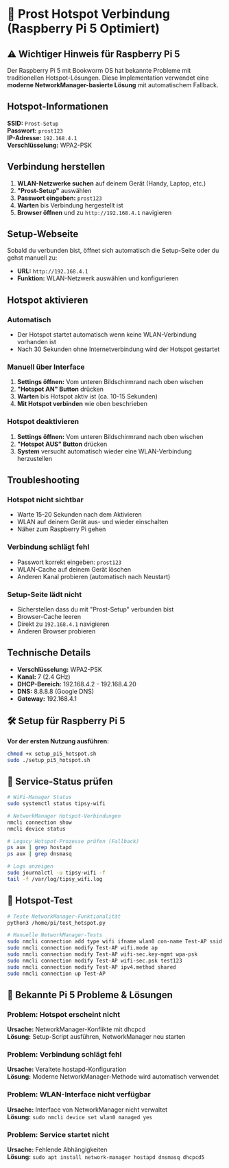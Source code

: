 # 🍻 Prost Hotspot Verbindung (Raspberry Pi 5 Optimiert)

## ⚠️ Wichtiger Hinweis für Raspberry Pi 5

Der Raspberry Pi 5 mit Bookworm OS hat bekannte Probleme mit traditionellen Hotspot-Lösungen. Diese Implementation verwendet eine **moderne NetworkManager-basierte Lösung** mit automatischem Fallback.

## Hotspot-Informationen

**SSID:** `Prost-Setup`  
**Passwort:** `prost123`  
**IP-Adresse:** `192.168.4.1`  
**Verschlüsselung:** WPA2-PSK

## Verbindung herstellen

1. **WLAN-Netzwerke suchen** auf deinem Gerät (Handy, Laptop, etc.)
2. **"Prost-Setup"** auswählen
3. **Passwort eingeben:** `prost123`
4. **Warten** bis Verbindung hergestellt ist
5. **Browser öffnen** und zu `http://192.168.4.1` navigieren

## Setup-Webseite

Sobald du verbunden bist, öffnet sich automatisch die Setup-Seite oder du gehst manuell zu:
- **URL:** `http://192.168.4.1`
- **Funktion:** WLAN-Netzwerk auswählen und konfigurieren

## Hotspot aktivieren

### Automatisch
- Der Hotspot startet automatisch wenn keine WLAN-Verbindung vorhanden ist
- Nach 30 Sekunden ohne Internetverbindung wird der Hotspot gestartet

### Manuell über Interface
1. **Settings öffnen:** Vom unteren Bildschirmrand nach oben wischen
2. **"Hotspot AN" Button** drücken
3. **Warten** bis Hotspot aktiv ist (ca. 10-15 Sekunden)
4. **Mit Hotspot verbinden** wie oben beschrieben

### Hotspot deaktivieren
1. **Settings öffnen:** Vom unteren Bildschirmrand nach oben wischen  
2. **"Hotspot AUS" Button** drücken
3. **System** versucht automatisch wieder eine WLAN-Verbindung herzustellen

## Troubleshooting

### Hotspot nicht sichtbar
- Warte 15-20 Sekunden nach dem Aktivieren
- WLAN auf deinem Gerät aus- und wieder einschalten
- Näher zum Raspberry Pi gehen

### Verbindung schlägt fehl
- Passwort korrekt eingeben: `prost123`
- WLAN-Cache auf deinem Gerät löschen
- Anderen Kanal probieren (automatisch nach Neustart)

### Setup-Seite lädt nicht
- Sicherstellen dass du mit "Prost-Setup" verbunden bist
- Browser-Cache leeren
- Direkt zu `192.168.4.1` navigieren
- Anderen Browser probieren

## Technische Details

- **Verschlüsselung:** WPA2-PSK
- **Kanal:** 7 (2.4 GHz)
- **DHCP-Bereich:** 192.168.4.2 - 192.168.4.20
- **DNS:** 8.8.8.8 (Google DNS)
- **Gateway:** 192.168.4.1

## 🛠️ Setup für Raspberry Pi 5

**Vor der ersten Nutzung ausführen:**
```bash
chmod +x setup_pi5_hotspot.sh
sudo ./setup_pi5_hotspot.sh
```

## 🔧 Service-Status prüfen

```bash
# WiFi-Manager Status
sudo systemctl status tipsy-wifi

# NetworkManager Hotspot-Verbindungen
nmcli connection show
nmcli device status

# Legacy Hotspot-Prozesse prüfen (Fallback)
ps aux | grep hostapd
ps aux | grep dnsmasq

# Logs anzeigen
sudo journalctl -u tipsy-wifi -f
tail -f /var/log/tipsy_wifi.log
```

## 🧪 Hotspot-Test

```bash
# Teste NetworkManager-Funktionalität
python3 /home/pi/test_hotspot.py

# Manuelle NetworkManager-Tests
sudo nmcli connection add type wifi ifname wlan0 con-name Test-AP ssid TestAP
sudo nmcli connection modify Test-AP wifi.mode ap
sudo nmcli connection modify Test-AP wifi-sec.key-mgmt wpa-psk
sudo nmcli connection modify Test-AP wifi-sec.psk test123
sudo nmcli connection modify Test-AP ipv4.method shared
sudo nmcli connection up Test-AP
```

## 🚨 Bekannte Pi 5 Probleme & Lösungen

### Problem: Hotspot erscheint nicht
**Ursache:** NetworkManager-Konflikte mit dhcpcd  
**Lösung:** Setup-Script ausführen, NetworkManager neu starten

### Problem: Verbindung schlägt fehl
**Ursache:** Veraltete hostapd-Konfiguration  
**Lösung:** Moderne NetworkManager-Methode wird automatisch verwendet

### Problem: WLAN-Interface nicht verfügbar
**Ursache:** Interface von NetworkManager nicht verwaltet  
**Lösung:** `sudo nmcli device set wlan0 managed yes`

### Problem: Service startet nicht
**Ursache:** Fehlende Abhängigkeiten  
**Lösung:** `sudo apt install network-manager hostapd dnsmasq dhcpcd5`
